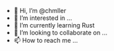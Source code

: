 - 👋 Hi, I’m @chmller
- 👀 I’m interested in ...
- 🌱 I’m currently learning Rust
- 💞️ I’m looking to collaborate on ...
- 📫 How to reach me ...

<!---
chmller/chmller is a ✨ special ✨ repository because its `README.md` (this file) appears on your GitHub profile.
You can click the Preview link to take a look at your changes.
--->

